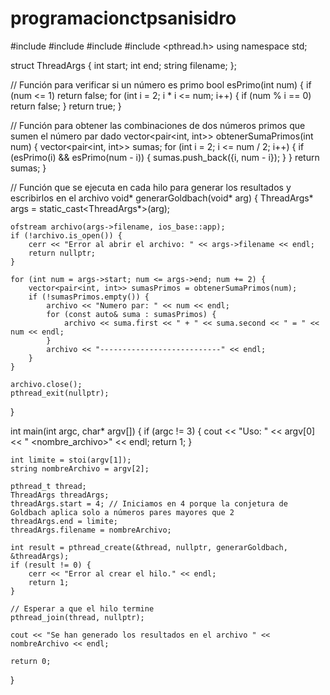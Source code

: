 # programacionctpsanisidro
#include <iostream>
#include <fstream>
#include <vector>
#include <pthread.h>
using namespace std;

struct ThreadArgs {
    int start;
    int end;
    string filename;
};

// Función para verificar si un número es primo
bool esPrimo(int num) {
    if (num <= 1) return false;
    for (int i = 2; i * i <= num; i++) {
        if (num % i == 0) return false;
    }
    return true;
}

// Función para obtener las combinaciones de dos números primos que sumen el número par dado
vector<pair<int, int>> obtenerSumaPrimos(int num) {
    vector<pair<int, int>> sumas;
    for (int i = 2; i <= num / 2; i++) {
        if (esPrimo(i) && esPrimo(num - i)) {
            sumas.push_back({i, num - i});
        }
    }
    return sumas;
}

// Función que se ejecuta en cada hilo para generar los resultados y escribirlos en el archivo
void* generarGoldbach(void* arg) {
    ThreadArgs* args = static_cast<ThreadArgs*>(arg);

    ofstream archivo(args->filename, ios_base::app);
    if (!archivo.is_open()) {
        cerr << "Error al abrir el archivo: " << args->filename << endl;
        return nullptr;
    }

    for (int num = args->start; num <= args->end; num += 2) {
        vector<pair<int, int>> sumasPrimos = obtenerSumaPrimos(num);
        if (!sumasPrimos.empty()) {
            archivo << "Numero par: " << num << endl;
            for (const auto& suma : sumasPrimos) {
                archivo << suma.first << " + " << suma.second << " = " << num << endl;
            }
            archivo << "---------------------------" << endl;
        }
    }

    archivo.close();
    pthread_exit(nullptr);
}

int main(int argc, char* argv[]) {
    if (argc != 3) {
        cout << "Uso: " << argv[0] << " <limite> <nombre_archivo>" << endl;
        return 1;
    }

    int limite = stoi(argv[1]);
    string nombreArchivo = argv[2];

    pthread_t thread;
    ThreadArgs threadArgs;
    threadArgs.start = 4; // Iniciamos en 4 porque la conjetura de Goldbach aplica solo a números pares mayores que 2
    threadArgs.end = limite;
    threadArgs.filename = nombreArchivo;

    int result = pthread_create(&thread, nullptr, generarGoldbach, &threadArgs);
    if (result != 0) {
        cerr << "Error al crear el hilo." << endl;
        return 1;
    }

    // Esperar a que el hilo termine
    pthread_join(thread, nullptr);

    cout << "Se han generado los resultados en el archivo " << nombreArchivo << endl;

    return 0;
}
